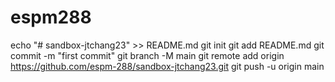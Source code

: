 # espm288
echo "# sandbox-jtchang23" >> README.md
git init
git add README.md
git commit -m "first commit"
git branch -M main
git remote add origin https://github.com/espm-288/sandbox-jtchang23.git
git push -u origin main
